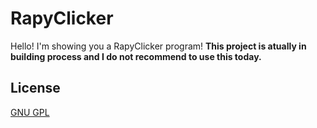 
# RapyClicker

Hello! I'm showing you a RapyClicker program! **This project is atually in building process and I do not recommend to use this today.**
## License

[GNU GPL](https://www.gnu.org/licenses/gpl-3.0.html)

